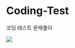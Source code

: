 # Coding-Test
코딩 테스트 문제풀이

<img src="https://img.shields.io/badge/C++-00599C?style=flat-square&logo=c%2B%2B&logoColor=white"/></a>
